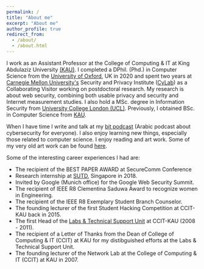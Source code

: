 ```yaml
---
permalink: /
title: "About me"
excerpt: "About me"
author_profile: true
redirect_from: 
  - /about/
  - /about.html
---
```

I work as an Assistant Professor at the College of Computing & IT at King Abdulaziz University <a href="http://www.kau.edu.sa/home_ENGLISH.aspx">(KAU)</a>. I completed a DPhil. (Phd.) in Computer Science from the <a href="http://www.cs.ox.ac.uk">University of Oxford</a>, UK in 2020 and spent two years at <a href="https://www.cmu.edu/">Carnegie Mellon University's</a> Security and Privacy Institute (<a href="https://www.cylab.cmu.edu/">CyLab</a>) as a Collaborating Visitor working on postdoctoral research. My research is about web security, combining both usable privacy and security and Internet measurement studies. I also hold a MSc. degree in Information Security from <a href="http://www.cs.ucl.ac.uk/prospective_students/msc_information_security/">University College London (UCL)</a>. Previously, I obtained BSc. in Computer Science from <a href="http://www.kau.edu.sa/home_ENGLISH.aspx">KAU</a>.

When I have time I write and talk at my <a href="https://podcasts.apple.com/sa/podcast/bit/id1637283049?l=ar">bit podcast</a> (Arabic podcast about cybersecurity for everyone). I also enjoy learning new things, especially those related to computer science. I enjoy reading and art work. Some of my very old art work can be found <a href="https://www.behance.net/ealashwali/">here</a>.

Some of the interesting career experiences I had are: 
<ul>
<li> The recipient of the BEST PAPER AWARD at SecureComm Conference</li> 
<li> Research internship at <a href="https://www.sutd.edu.sg">SUTD</a>, Singapore in 2018.</li> 
<li> Invited by Google (Munich office) for the Google Web Security Summit.</li> 
<li> The recipient of IEEE R8 Clementina Saduwa Award to recognize women in Engineering. </li>
<li> The recipient of the IEEE R8 Exemplary Student Branch Counselor. </li>  
<li> The founding lecturer of the first Student Hacking Competition at CCIT-KAU back in 2015. </li> 
<li> The first Head of the <a href="_pages/catalogue_2010_A5size_ver4.pdf">Labs & Technical Support Unit</a> at CCIT-KAU (2008 - 2011). </li>
<li> The recipient of a Letter of Thanks from the Dean of College of Computing & IT (CCIT) at KAU for my distibguished efforts at the Labs & Technical Support Unit. </li>
<li> The founding lecturer of the Network Lab at the College of Computing & IT (CCIT) at KAU in 2007. </li>
</ul>
